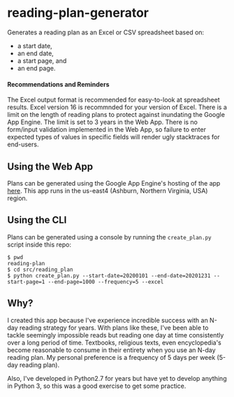 
# reading-plan-generator
Generates a reading plan as an Excel or CSV spreadsheet based on:
* a start date,
* an end date,
* a start page, and
* an end page.

#### Recommendations and Reminders
The Excel output format is recommended for easy-to-look at spreadsheet results. Excel version 16 is recommnded for your version of Excel.
There is a limit on the length of reading plans to protect against inundating the Google App Engine.  The limit is set to 3 years in the Web App.
There is no form/input validation implemented in the Web App, so failure to enter expected types of values in specific fields will render ugly stacktraces for end-users.

## Using the Web App
Plans can be generated using the Google App Engine's hosting of the app [here](here).
This app runs in the us-east4 (Ashburn, Northern Virginia, USA) region.

## Using the CLI
Plans can be generated using a console by running the `create_plan.py` script inside this repo:
```
$ pwd
reading-plan
$ cd src/reading_plan
$ python create_plan.py --start-date=20200101 --end-date=20201231 --start-page=1 --end-page=1000 --frequency=5 --excel
```
## Why?
I created this app because I've experience incredible success with an N-day reading strategy for years.  With plans like these, I've been able to tackle seemingly impossible reads but reading one day at time consistently over a long period of time.  Textbooks, religious texts, even encyclopedia's become reasonable to consume in their entirety when you use an N-day reading plan.  My personal preference is a frequency of 5 days per week (5-day reading plan).

Also, I've developed in Python2.7 for years but have yet to develop anything in Python 3, so this was a good exercise to get some practice.